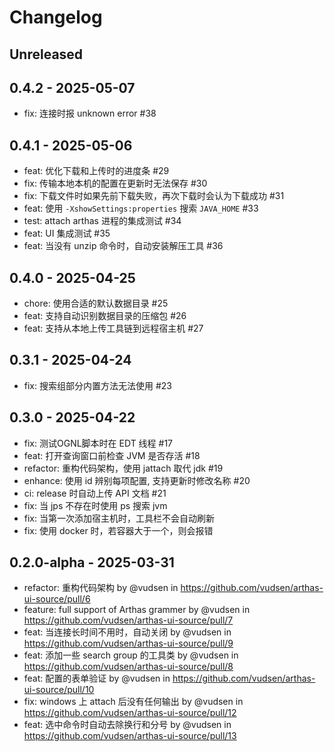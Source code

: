 # Changelog

## Unreleased

## 0.4.2 - 2025-05-07

- fix: 连接时报 unknown error #38

## 0.4.1 - 2025-05-06

- feat: 优化下载和上传时的进度条 #29
- fix: 传输本地本机的配置在更新时无法保存 #30
- fix: 下载文件时如果先前下载失败，再次下载时会认为下载成功 #31
- feat: 使用 `-XshowSettings:properties` 搜索 `JAVA_HOME` #33
- test: attach arthas 进程的集成测试 #34
- feat: UI 集成测试 #35
- feat: 当没有 unzip 命令时，自动安装解压工具 #36

## 0.4.0 - 2025-04-25

- chore: 使用合适的默认数据目录 #25
- feat: 支持自动识别数据目录的压缩包 #26
- feat: 支持从本地上传工具链到远程宿主机 #27

## 0.3.1 - 2025-04-24

- fix: 搜索组部分内置方法无法使用 #23

## 0.3.0 - 2025-04-22

- fix: 测试OGNL脚本时在 EDT 线程 #17 
- feat: 打开查询窗口前检查 JVM 是否存活 #18
- refactor: 重构代码架构，使用 jattach 取代 jdk #19
- enhance: 使用 id 辨别每项配置, 支持更新时修改名称 #20
- ci: release 时自动上传 API 文档 #21
- fix: 当 jps 不存在时使用 ps 搜索 jvm 
- fix: 当第一次添加宿主机时，工具栏不会自动刷新 
- fix: 使用 docker 时，若容器大于一个，则会报错

## 0.2.0-alpha - 2025-03-31

- refactor: 重构代码架构 by @vudsen in https://github.com/vudsen/arthas-ui-source/pull/6
- feature: full support of Arthas grammer by @vudsen in https://github.com/vudsen/arthas-ui-source/pull/7
- feat: 当连接长时间不用时，自动关闭 by @vudsen in https://github.com/vudsen/arthas-ui-source/pull/9
- feat: 添加一些 search group 的工具类 by @vudsen in https://github.com/vudsen/arthas-ui-source/pull/8
- feat: 配置的表单验证 by @vudsen in https://github.com/vudsen/arthas-ui-source/pull/10
- fix: windows 上 attach 后没有任何输出 by @vudsen in https://github.com/vudsen/arthas-ui-source/pull/12
- feat: 选中命令时自动去除换行和分号 by @vudsen in https://github.com/vudsen/arthas-ui-source/pull/13
